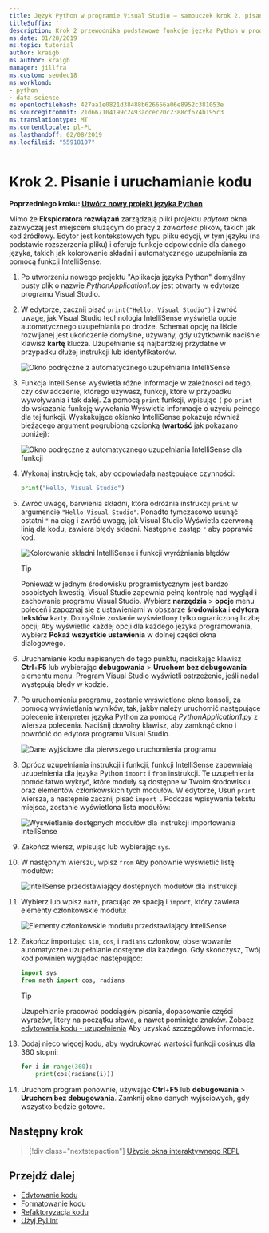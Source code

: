 ```yaml
---
title: Język Python w programie Visual Studio — samouczek krok 2, pisania i uruchamiania kodu
titleSuffix: ''
description: Krok 2 przewodnika podstawowe funkcje języka Python w programie Visual Studio, w tym edytowanie kodu i uruchamianie projektu.
ms.date: 01/28/2019
ms.topic: tutorial
author: kraigb
ms.author: kraigb
manager: jillfra
ms.custom: seodec18
ms.workload:
- python
- data-science
ms.openlocfilehash: 427aa1e0821d38488b626656a06e8952c381053e
ms.sourcegitcommit: 21d667104199c2493accec20c2388cf674b195c3
ms.translationtype: MT
ms.contentlocale: pl-PL
ms.lasthandoff: 02/08/2019
ms.locfileid: "55918107"
---
```

# <a name="step-2-write-and-run-code"></a>Krok 2. Pisanie i uruchamianie kodu

**Poprzedniego kroku: [Utwórz nowy projekt języka Python](tutorial-working-with-python-in-visual-studio-step-01-create-project.md)**

Mimo że **Eksploratora rozwiązań** zarządzają pliki projektu *edytora* okna zazwyczaj jest miejscem służącym do pracy z *zawartość* plików, takich jak kod źródłowy. Edytor jest kontekstowych typu pliku edycji, w tym języku (na podstawie rozszerzenia pliku) i oferuje funkcje odpowiednie dla danego języka, takich jak kolorowanie składni i automatycznego uzupełniania za pomocą funkcji IntelliSense.

1. Po utworzeniu nowego projektu "Aplikacja języka Python" domyślny pusty plik o nazwie *PythonApplication1.py* jest otwarty w edytorze programu Visual Studio.

1. W edytorze, zacznij pisać `print("Hello, Visual Studio")` i zwróć uwagę, jak Visual Studio technologia IntelliSense wyświetla opcje automatycznego uzupełniania po drodze. Schemat opcję na liście rozwijanej jest ukończenie domyślne, używany, gdy użytkownik naciśnie klawisz **kartę** klucza. Uzupełnianie są najbardziej przydatne w przypadku dłużej instrukcji lub identyfikatorów.

    ![Okno podręczne z automatycznego uzupełniania IntelliSense](media/vs-getting-started-python-04-IntelliSense1b.png)

1. Funkcja IntelliSense wyświetla różne informacje w zależności od tego, czy oświadczenie, którego używasz, funkcji, które w przypadku wywoływania i tak dalej. Za pomocą `print` funkcji, wpisując `(` po `print` do wskazania funkcję wywołania Wyświetla informacje o użyciu pełnego dla tej funkcji. Wyskakujące okienko IntelliSense pokazuje również bieżącego argument pogrubioną czcionką (**wartość** jak pokazano poniżej):

    ![Okno podręczne z automatycznego uzupełniania IntelliSense dla funkcji](media/vs-getting-started-python-05-IntelliSense2b.png)

1. Wykonaj instrukcję tak, aby odpowiadała następujące czynności:

    ```python
    print("Hello, Visual Studio")
    ```

1. Zwróć uwagę, barwienia składni, która odróżnia instrukcji `print` w argumencie `"Hello Visual Studio"`. Ponadto tymczasowo usunąć ostatni `"` na ciąg i zwróć uwagę, jak Visual Studio Wyświetla czerwoną linią dla kodu, zawiera błędy składni. Następnie zastąp `"` aby poprawić kod.

    ![Kolorowanie składni IntelliSense i funkcji wyróżniania błędów](media/vs-getting-started-python-06-IntelliSense3b.png)

    > [!Tip]
    > Ponieważ w jednym środowisku programistycznym jest bardzo osobistych kwestią, Visual Studio zapewnia pełną kontrolę nad wygląd i zachowanie programu Visual Studio. Wybierz **narzędzia** > **opcje** menu poleceń i zapoznaj się z ustawieniami w obszarze **środowiska** i **edytora tekstów** karty. Domyślnie zostanie wyświetlony tylko ograniczoną liczbę opcji; Aby wyświetlić każdej opcji dla każdego języka programowania, wybierz **Pokaż wszystkie ustawienia** w dolnej części okna dialogowego.

1. Uruchamianie kodu napisanych do tego punktu, naciskając klawisz **Ctrl**+**F5** lub wybierając **debugowania** > **Uruchom bez debugowania**  elementu menu. Program Visual Studio wyświetli ostrzeżenie, jeśli nadal występują błędy w kodzie.

1. Po uruchomieniu programu, zostanie wyświetlone okno konsoli, za pomocą wyświetlania wyników, tak, jakby należy uruchomić następujące polecenie interpreter języka Python za pomocą *PythonApplication1.py* z wiersza polecenia. Naciśnij dowolny klawisz, aby zamknąć okno i powrócić do edytora programu Visual Studio.

    ![Dane wyjściowe dla pierwszego uruchomienia programu](media/vs-getting-started-python-07-output.png)

1. Oprócz uzupełniania instrukcji i funkcji, funkcji IntelliSense zapewniają uzupełnienia dla języka Python `import` i `from` instrukcji. Te uzupełnienia pomóc łatwo wykryć, które moduły są dostępne w Twoim środowisku oraz elementów członkowskich tych modułów. W edytorze, Usuń `print` wiersza, a następnie zacznij pisać `import `. Podczas wpisywania tekstu miejsca, zostanie wyświetlona lista modułów:

    ![Wyświetlanie dostępnych modułów dla instrukcji importowania IntellSense](media/vs-getting-started-python-08-import1.png)

1. Zakończ wiersz, wpisując lub wybierając `sys`.

1. W następnym wierszu, wpisz `from` Aby ponownie wyświetlić listę modułów:

    ![IntellSense przedstawiający dostępnych modułów dla instrukcji](media/vs-getting-started-python-09-import2.png)

1. Wybierz lub wpisz `math`, pracując ze spacją i `import`, który zawiera elementy członkowskie modułu:

    ![Elementy członkowskie modułu przedstawiający IntellSense](media/vs-getting-started-python-10-import3.png)

1. Zakończ importując `sin`, `cos`, i `radians` członków, obserwowanie automatyczne uzupełnianie dostępne dla każdego. Gdy skończysz, Twój kod powinien wyglądać następująco:

    ```python
    import sys
    from math import cos, radians
    ```

    > [!Tip]
    > Uzupełnianie pracować podciągów pisania, dopasowanie części wyrazów, litery na początku słowa, a nawet pominięte znaków. Zobacz [edytowania kodu - uzupełnienia](editing-python-code-in-visual-studio.md#completions) Aby uzyskać szczegółowe informacje.

1. Dodaj nieco więcej kodu, aby wydrukować wartości funkcji cosinus dla 360 stopni:

    ```python
    for i in range(360):
        print(cos(radians(i)))
    ```

1. Uruchom program ponownie, używając **Ctrl**+**F5** lub **debugowania** > **Uruchom bez debugowania**. Zamknij okno danych wyjściowych, gdy wszystko będzie gotowe.

## <a name="next-step"></a>Następny krok

> [!div class="nextstepaction"]
> [Użycie okna interaktywnego REPL](tutorial-working-with-python-in-visual-studio-step-03-interactive-repl.md)

## <a name="go-deeper"></a>Przejdź dalej

- [Edytowanie kodu](editing-python-code-in-visual-studio.md)
- [Formatowanie kodu](formatting-python-code.md)
- [Refaktoryzacja kodu](refactoring-python-code.md)
- [Użyj PyLint](linting-python-code.md)
